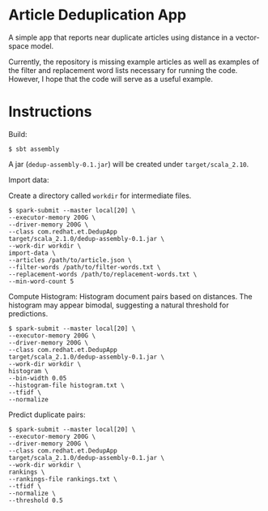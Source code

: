 # Article Deduplication App

A simple app that reports near duplicate articles using distance in a vector-space model.

Currently, the repository is missing example articles as well as examples of the filter and replacement word lists necessary for running the code. However, I hope that the code will serve as a useful example.

# Instructions

Build:

    $ sbt assembly

A jar (`dedup-assembly-0.1.jar`) will be created under `target/scala_2.10`.

Import data:

Create a directory called `workdir` for intermediate files.

    $ spark-submit --master local[20] \
    --executor-memory 200G \
    --driver-memory 200G \
    --class com.redhat.et.DedupApp
    target/scala_2.1.0/dedup-assembly-0.1.jar \
    --work-dir workdir \
    import-data \
    --articles /path/to/article.json \
    --filter-words /path/to/filter-words.txt \
    --replacement-words /path/to/replacement-words.txt \
    --min-word-count 5


Compute Histogram:
Histogram document pairs based on distances.  The histogram may appear bimodal, suggesting a natural threshold for predictions.

    $ spark-submit --master local[20] \
    --executor-memory 200G \
    --driver-memory 200G \
    --class com.redhat.et.DedupApp
    target/scala_2.1.0/dedup-assembly-0.1.jar \
    --work-dir workdir \
    histogram \
    --bin-width 0.05
    --histogram-file histogram.txt \
    --tfidf \
    --normalize

Predict duplicate pairs:

    $ spark-submit --master local[20] \
    --executor-memory 200G \
    --driver-memory 200G \
    --class com.redhat.et.DedupApp
    target/scala_2.1.0/dedup-assembly-0.1.jar \
    --work-dir workdir \
    rankings \
    --rankings-file rankings.txt \
    --tfidf \
    --normalize \
    --threshold 0.5
    
    
